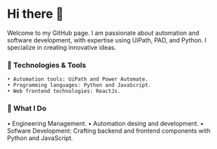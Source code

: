 # Hi there 👋
Welcome to my GitHub page. I am passionate about automation and software development, with expertise using UiPath, PAD, and Python. I specialize in creating innovative ideas.

### 🔧 Technologies & Tools
    • Automation tools: UiPath and Power Automate.
    • Programming languages: Python and JavaScript.
    • Web frontend technologies: ReactJs.

### 💼 What I Do
• Engineering Management.
• Automation desing and development.
• Sofware Development: Crafting backend and frontend components with Python and JavaScript.
    
<!--
- 🔭 I’m currently working on ...
- 🌱 I’m currently learning ...
- 📫 How to reach me: ...
-->
